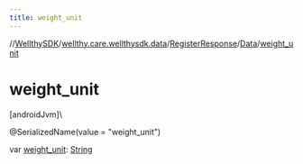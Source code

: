 ```yaml
---
title: weight_unit
---
```

//[WellthySDK](../../../../index.html)/[wellthy.care.wellthysdk.data](../../index.html)/[RegisterResponse](../index.html)/[Data](index.html)/[weight_unit](weight_unit.html)



# weight_unit



[androidJvm]\




@SerializedName(value = "weight_unit")



var [weight_unit](weight_unit.html): [String](https://kotlinlang.org/api/latest/jvm/stdlib/kotlin/-string/index.html)




